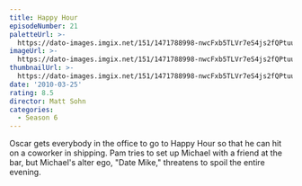 ```yaml
---
title: Happy Hour
episodeNumber: 21
paletteUrl: >-
  https://dato-images.imgix.net/151/1471788998-nwcFxb5TLVr7eS4js2fQPtuu0Fe.jpg?auto=enhance&ch=DPR%2CWidth&palette=json
imageUrl: >-
  https://dato-images.imgix.net/151/1471788998-nwcFxb5TLVr7eS4js2fQPtuu0Fe.jpg?auto=compress%2Cformat&ch=DPR%2CWidth&w=500
thumbnailUrl: >-
  https://dato-images.imgix.net/151/1471788998-nwcFxb5TLVr7eS4js2fQPtuu0Fe.jpg?auto=enhance&ch=DPR%2CWidth&fit=crop&fm=jpg&h=280&w=500
date: '2010-03-25'
rating: 8.5
director: Matt Sohn
categories:
  - Season 6
---
```


Oscar gets everybody in the office to go to Happy Hour so that he can hit on a coworker in shipping. Pam tries to set up Michael with a friend at the bar, but Michael's alter ego, "Date Mike," threatens to spoil the entire evening.